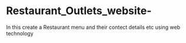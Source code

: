 # Restaurant_Outlets_website-
In this create a Restaurant menu and their contect details etc using web technology 
